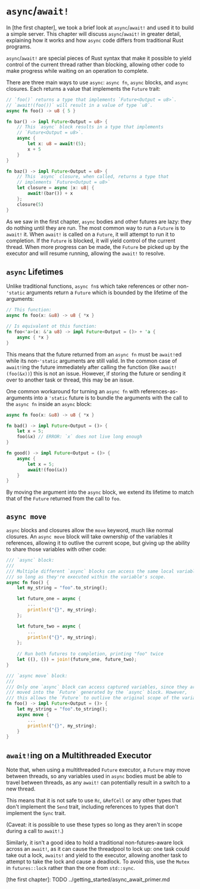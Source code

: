 # `async`/`await!`

In [the first chapter], we took a brief look at `async`/`await!` and used
it to build a simple server. This chapter will discuss `async`/`await!` in
greater detail, explaining how it works and how `async` code differs from
traditional Rust programs.

`async`/`await!` are special pieces of Rust syntax that make it possible to
yield control of the current thread rather than blocking, allowing other
code to make progress while waiting on an operation to complete.

There are three main ways to use `async`: `async fn`, `async` blocks, and
`async` closures. Each returns a value that implements the `Future` trait:

```rust
// `foo()` returns a type that implements `Future<Output = u8>`.
// `await!(foo())` will result in a value of type `u8`.
async fn foo() -> u8 { 5 }

fn bar() -> impl Future<Output = u8> {
    // This `async` block results in a type that implements
    // `Future<Output = u8>`.
    async {
        let x: u8 = await!(5);
        x + 5
    }
}

fn baz() -> impl Future<Output = u8> {
    // This `async` closure, when called, returns a type that
    // implements `Future<Output = u8>`
    let closure = async |x: u8| {
        await!(bar()) + x
    };
    closure(5)
}
```

As we saw in the first chapter, `async` bodies and other futures are lazy:
they do nothing until they are run. The most common way to run a `Future`
is to `await!` it. When `await!` is called on a `Future`, it will attempt
to run it to completion. If the `Future` is blocked, it will yield control
of the current thread. When more progress can be made, the `Future` be picked
up by the executor and will resume running, allowing the `await!` to resolve.

## `async` Lifetimes

Unlike traditional functions, `async fn`s which take references or other
non-`'static` arguments return a `Future` which is bounded by the lifetime of
the arguments:

```rust
// This function:
async fn foo(x: &u8) -> u8 { *x }

// Is equivalent ot this function:
fn foo<'a>(x: &'a u8) -> impl Future<Output = ()> + 'a {
    async { *x }
}
```

This means that the future returned from an `async fn` must be `await!`ed
while its non-`'static` arguments are still valid. In the common
case of `await!`ing the future immediately after calling the function
(like `await!(foo(&x))`) this is not an issue. However, if storing the future
or sending it over to another task or thread, this may be an issue.

One common workaround for turning an `async fn` with references-as-arguments
into a `'static` future is to bundle the arguments with the call to the
`async fn` inside an `async` block:

```rust
async fn foo(x: &u8) -> u8 { *x }

fn bad() -> impl Future<Output = ()> {
    let x = 5;
    foo(&x) // ERROR: `x` does not live long enough
}

fn good() -> impl Future<Output = ()> {
    async {
        let x = 5;
        await!(foo(&x))
    }
}
```

By moving the argument into the `async` block, we extend its lifetime to match
that of the `Future` returned from the call to `foo`.

## `async move`

`async` blocks and closures allow the `move` keyword, much like normal
closures. An `async move` block will take ownership of the variables it
references, allowing it to outlive the current scope, but giving up the ability
to share those variables with other code:

```rust
/// `async` block:
///
/// Multiple different `async` blocks can access the same local variable
/// so long as they're executed within the variable's scope.
async fn foo() {
    let my_string = "foo".to_string();

    let future_one = async {
        ...
        println!("{}", my_string);
    };

    let future_two = async {
        ...
        println!("{}", my_string);
    };
 
    // Run both futures to completion, printing "foo" twice
    let ((), ()) = join!(future_one, future_two);
}

/// `async move` block:
///
/// Only one `async` block can access captured variables, since they are
/// moved into the `Future` generated by the `async` block. However,
/// this allows the `Future` to outlive the original scope of the variable:
fn foo() -> impl Future<Output = ()> {
    let my_string = "foo".to_string();
    async move {
        ...
        println!("{}", my_string);
    }
}
```

## `await!`ing on a Multithreaded Executor

Note that, when using a multithreaded `Future` executor, a `Future` may move
between threads, so any variables used in `async` bodies must be able to travel
between threads, as any `await!` can potentially result in a switch to a new
thread.

This means that it is not safe to use `Rc`, `&RefCell` or any other types
that don't implement the `Send` trait, including references to types that don't
implement the `Sync` trait.

(Caveat: it is possible to use these types so long as they aren't in scope
during a call to `await!`.)

Similarly, it isn't a good idea to hold a traditional non-futures-aware lock
across an `await!`, as it can cause the threadpool to lock up: one task could
take out a lock, `awaits!` and yield to the executor, allowing another task to
attempt to take the lock and cause a deadlock. To avoid this, use the `Mutex`
in `futures::lock` rather than the one from `std::sync`.

[the first chapter]: TODO ../getting_started/async_await_primer.md
